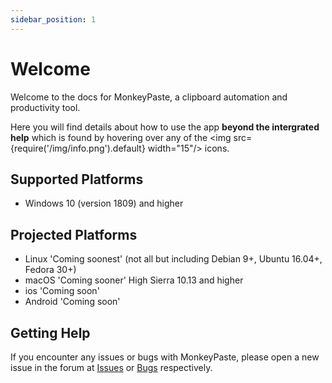 ```yaml
---
sidebar_position: 1
---
```


# Welcome 

Welcome to the docs for MonkeyPaste, a clipboard automation and productivity tool. 

Here you will find details about how to use the app **beyond the intergrated help** which is found by hovering over any of the <img src={require('/img/info.png').default} width="15"/> icons.

## Supported Platforms
- Windows 10 (version 1809) and higher

## Projected Platforms
- Linux 'Coming soonest' (not all but including Debian 9+, Ubuntu 16.04+, Fedora 30+)
- macOS 'Coming sooner' High Sierra 10.13 and higher
- ios 'Coming soon'
- Android 'Coming soon'

## Getting Help

If you encounter any issues or bugs with MonkeyPaste, please open a new issue in the forum at [Issues](https://monkeypaste.com/forum/index.php?board=6.0) or [Bugs](https://monkeypaste.com/forum/index.php?board=5.0) respectively. 
